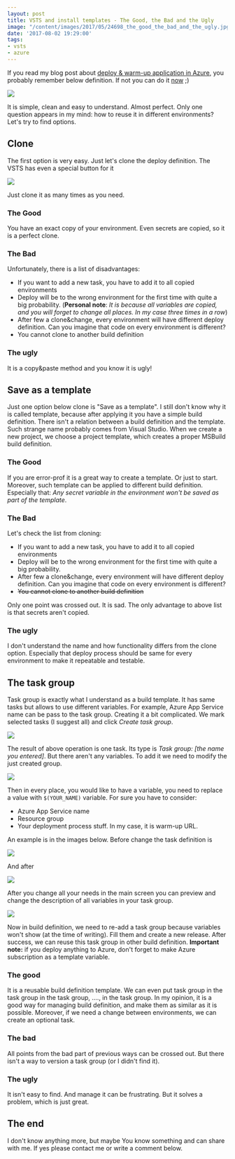 ```yaml
---
layout: post
title: VSTS and install templates - The Good, the Bad and the Ugly
image: "/content/images/2017/05/24698_the_good_the_bad_and_the_ugly.jpg"
date: '2017-08-02 19:29:00'
tags:
- vsts
- azure
---
```


If you read my blog post about [deploy & warm-up application in Azure](https://stapp.space/how-to-deploy-and-warmup-an-app-in-azure/), you probably remember below definition. If not you can do it [now](https://stapp.space/how-to-deploy-and-warmup-an-app-in-azure/) ;)

![](/content/images/2017/05/all_tasks-2.png)

It is simple, clean and easy to understand. Almost perfect. Only one question appears in my mind: how to reuse it in different environments? Let's try to find options.

## Clone
The first option is very easy. Just let's clone the deploy definition. The VSTS has even a special button for it

![](/content/images/2017/05/clone_env-1.png)

Just clone it as many times as you need. 

### The Good
You have an exact copy of your environment. Even secrets are copied, so it is a perfect clone. 

### The Bad
Unfortunately, there is a list of disadvantages: 

- If you want to add a new task, you have to add it to all copied environments
- Deploy will be to the wrong environment for the first time with quite a big probability. (__Personal note__: _It is because all variables are copied, and you will forget to change all places. In my case three times in a row_)
- After few a clone&change, every environment will have different deploy definition. Can you imagine that code on every environment is different?
- You cannot clone to another build definition

### The ugly
It is a copy&paste method and you know it is ugly! 


## Save as a template
Just one option below clone is "Save as a template". I still don't know why it is called template, because after applying it you have a simple build definition. There isn't a relation between a build definition and the template. Such strange name probably comes from Visual Studio. When we create a new project, we choose a project template, which creates a proper MSBuild build definition.

### The Good
If you are error-prof it is a great way to create a template. Or just to start. Moreover, such template can be applied to different build definition. Especially that: _Any secret variable in the environment won't be saved as part of the template_. 

### The Bad

Let's check the list from cloning:

- If you want to add a new task, you have to add it to all copied environments
- Deploy will be to the wrong environment for the first time with quite a big probability.
- After few a clone&change, every environment will have different deploy definition. Can you imagine that code on every environment is different?
- ~~You cannot clone to another build definition~~

Only one point was crossed out. It is sad. The only advantage to above list is that secrets aren't copied.

### The ugly
I don't understand the name and how functionality differs from the clone option. Especially that deploy process should be same for every environment to make it repeatable and testable. 


## The task group
Task group is exactly what I understand as a build template. It has same tasks but allows to use different variables. For example, Azure App Service name can be pass to the task group. Creating it a bit complicated. We mark selected tasks (I suggest all) and click _Create task group_.

![](/content/images/2017/05/create_task_group.png)

The result of above operation is one task. Its type is _Task group: [the name you entered]_. But there aren't any variables. To add it we need to modify the just created group.

![](/content/images/2017/05/manage_task_group_option.png)

Then in every place, you would like to have a variable, you need to replace a value with `$(YOUR_NAME)` variable. For sure you have to consider:

- Azure App Service name
- Resource group
- Your deployment process stuff. In my case, it is warm-up URL.

An example is in the images below. Before change the task definition is

![](/content/images/2017/05/task_warmup_before_var.png)

And after

![](/content/images/2017/05/task_warmup_after_var.png)

After you change all your needs in the main screen you can preview and change the description of all variables in your task group.

![](/content/images/2017/05/task_group_definition.png)

Now in build definition, we need to re-add a task group because variables won't show (at the time of writing). Fill them and create a new release. After success, we can reuse this task group in other build definition. **Important note:** if you deploy anything to Azure, don't forget to make Azure subscription as a template variable.

### The good
It is a reusable build definition template. We can even put task group in the task group in the task group, ...., in the task group. In my opinion, it is a good way for managing build definition, and make them as similar as it is possible. Moreover, if we need a change between environments, we can create an optional task.

### The bad
All points from the bad part of previous ways can be crossed out. But there isn't a way to version a task group (or I didn't find it).

### The ugly
It isn't easy to find. And manage it can be frustrating. But it solves a problem, which is just great.

## The end
I don't know anything more, but maybe You know something and can share with me. If yes please contact me or write a comment below.